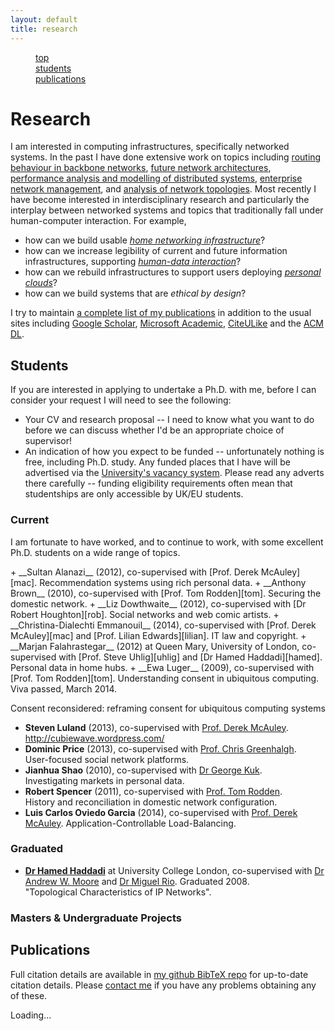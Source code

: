 ```yaml
---
layout: default
title: research
---
```


<div data-magellan-expedition="fixed">
  <dl class="sub-nav">
    <dd data-magellan-arrival="Research"><a href="#Research">top</a></dd>
    <dd data-magellan-arrival="Students"><a href="#Students">students</a></dd>
    <dd data-magellan-arrival="Publications"><a href="#Publications">publications</a></dd>
  </dl>
</div>

<h1 class="clearfix" data-magellan-destination="Research" id="Research">Research</h1>

I am interested in computing infrastructures, specifically networked systems. In the past I have done extensive work on topics including [routing behaviour in backbone networks][pyrt], [future network architectures][plutarch], [performance analysis and modelling of distributed systems][magpie], [enterprise network management][anemone], and [analysis of network topologies][wsd]. Most recently I have become interested in interdisciplinary research and particularly the interplay between networked systems and topics that traditionally fall under human-computer interaction. For example,

+ how can we build usable _[home networking infrastructure][homework]_?
+ how can we increase legibility of current and future information infrastructures, supporting _[human-data interaction][hdi]_?
+ how can we rebuild infrastructures to support users deploying _[personal clouds][mirage]_?
+ how can we build systems that are _ethical by design_?

I try to maintain [a complete list of my publications][papers] in addition to the usual sites including [Google Scholar][scholar], [Microsoft Academic][microsoft], [CiteULike][] and the [ACM DL][acm-dl].

[pyrt]: /papers/pdf/imw02-linkfailures.pdf
[magpie]: /papers/pdf/osdi04-magpie.pdf
[anemone]: /papers/pdf/usenix06-anemone.pdf
[plutarch]: /papers/pdf/fdna03-plutarch.pdf
[wsd]: /papers/pdf/ton10-wsd.pdf

[mirage]: http://openmirage.org/
[homework]: http://homenetworks.ac.uk/
[hdi]: http://hdiresearch.org/

[papers]: #Publications
[scholar]: http://scholar.google.co.uk/citations?user=9LJgRFAAAAAJ&hl=en
[acm-dl]: http://dl.acm.org/author_page.cfm?id=81313480954
[microsoft]: http://academic.research.microsoft.com/Author/317246/richard-mortier
[citeulike]: http://www.citeulike.org/search/all?q=author%3A%22richard+mortier%22+author%3A%22r+mortier%22

<h2 data-magellan-destination="Students" id="Students">Students</h2>

If you are interested in applying to undertake a Ph.D. with me, before I can consider your request I will need to see the following:

+ Your CV and research proposal -- I need to know what you want to do before we can discuss whether I'd be an appropriate choice of supervisor!
+ An indication of how you expect to be funded -- unfortunately nothing is free, including Ph.D. study. Any funded places that I have will be advertised via the [University's vacancy system][jobs]. Please read any adverts there carefully -- funding eligibility requirements often mean that studentships are only accessible by UK/EU students.

[jobs]: http://www.nottingham.ac.uk/jobs/home.aspx

### Current

I am fortunate to have worked, and to continue to work, with some excellent Ph.D. students on a wide range of topics.

<div class="no-bullet" media:type="text/omd">
+ __Sultan Alanazi__ (2012), co-supervised with [Prof. Derek McAuley][mac].  
  Recommendation systems using rich personal data.
+ __Anthony Brown__ (2010), co-supervised with [Prof. Tom Rodden][tom].  
  Securing the domestic network.
+ __Liz Dowthwaite__ (2012), co-supervised with [Dr Robert Houghton][rob].  
  Social networks and web comic artists.
+ __Christina-Dialechti Emmanouil__ (2014), co-supervised with [Prof. Derek McAuley][mac] and [Prof. Lilian Edwards][lilian].  
  IT law and copyright.
+ __Marjan Falahrastegar__ (2012) at Queen Mary, University of London, co-supervised with [Prof. Steve Uhlig][uhlig] and [Dr Hamed Haddadi][hamed].  
  Personal data in home hubs.
+ __Ewa Luger__ (2009), co-supervised with [Prof. Tom Rodden][tom].  
  Understanding consent in ubiquitous computing. Viva passed, March 2014.

Consent reconsidered: reframing consent for ubiquitous computing systems


+ __Steven Luland__ (2013), co-supervised with [Prof. Derek McAuley][mac]. <http://cubiewave.wordpress.com/>  
+ __Dominic Price__ (2013), co-supervised with [Prof. Chris Greenhalgh][chris].  
  User-focused social network platforms.
+ __Jianhua Shao__ (2010), co-supervised with [Dr George Kuk][george].  
  Investigating markets in personal data.
+ __Robert Spencer__ (2011), co-supervised with [Prof. Tom Rodden][tom].  
  History and reconciliation in domestic network configuration.
+ __Luis Carlos Oviedo Garcia__ (2014), co-supervised with [Prof. Derek McAuley][mac]. Application-Controllable Load-Balancing.
</div>

### Graduated

+ __[Dr Hamed Haddadi][hamed]__ at University College London, co-supervised with [Dr Andrew W. Moore][andrew] and [Dr Miguel Rio][miguel]. Graduated 2008.  
  "Topological Characteristics of IP Networks".

[hamed]: http://www.eecs.qmul.ac.uk/~hamed/
[uhlig]: http://www.eecs.qmul.ac.uk/~steve/
[george]: http://www.nottingham.ac.uk/business/LIZGK.html
[rob]: http://www.nottingham.ac.uk/engineering/people/robert.houghton
[tom]: http://www.cs.nott.ac.uk/~tar/
[mac]: http://www.cs.nott.ac.uk/~drm/
[chris]: http://www.cs.nott.ac.uk/~cmg/
[lilian]: http://www.strath.ac.uk/humanities/courses/law/staff/edwardslilianprof/
[andrew]: http://www.cl.cam.ac.uk/~awm22/
[miguel]: https://www.ee.ucl.ac.uk/~mrio/

### Masters & Undergraduate Projects



<h2 data-magellan-destination="Publications" id="Research">Publications</h2>

Full citation details are available in [my github BibTeX repo][r] for up-to-date citation details. Please [contact me][e] if you have any problems obtaining any of these.

[r]: http://github.com/mor1/rmm-bibs
[e]: mailto:richard.mortier@nottingham.ac.uk

<div id="entries">
Loading...
</div>
